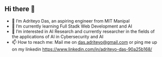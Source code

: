 ## Hi there 👋

- 🔭 I’m Adriteyo Das, an aspiring engineer from MIT Manipal
- 🌱 I’m currently learning Full Stadk Web Development and AI
- 👯 I’m interested in AI Research and currently researcher in the fields of the applications of AI in Cybersecurity and AI
- 📫 How to reach me: Mail me on das.adriteyo@gmail.com or ping me up on my linkedin https://www.linkedin.com/in/adriteyo-das-90a25b168/

